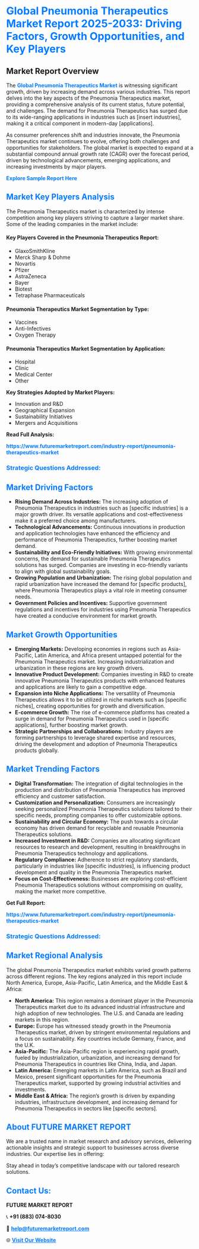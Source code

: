 <h1 style="color: #007BFF;">Global Pneumonia Therapeutics Market Report 2025-2033: Driving Factors, Growth Opportunities, and Key Players</h1>

<section id="overview">
<h2>Market Report Overview</h2>
<p>The <a href="https://www.futuremarketreport.com/industry-report/pneumonia-therapeutics-market" style="color: #007BFF; text-decoration: none;"><strong>Global Pneumonia Therapeutics Market</strong></a> is witnessing significant growth, driven by increasing demand across various industries. This report delves into the key aspects of the Pneumonia Therapeutics market, providing a comprehensive analysis of its current status, future potential, and challenges. The demand for Pneumonia Therapeutics has surged due to its wide-ranging applications in industries such as [insert industries], making it a critical component in modern-day [applications].</p>
<p>As consumer preferences shift and industries innovate, the Pneumonia Therapeutics market continues to evolve, offering both challenges and opportunities for stakeholders. The global market is expected to expand at a substantial compound annual growth rate (CAGR) over the forecast period, driven by technological advancements, emerging applications, and increasing investments by major players.</p>
</section>

<section id="overview">
<p><a href="https://www.futuremarketreport.com/request-sample/reportId=51004" style="color: #007BFF; text-decoration: none;"><strong>Explore Sample Report Here</strong></a></p>
</section>

<section id="key-players">
<h2 style="color: #007BFF;">Market Key Players Analysis</h2>
<p>The Pneumonia Therapeutics market is characterized by intense competition among key players striving to capture a larger market share. Some of the leading companies in the market include:</p>
<h4>Key Players Covered in the Pneumonia Therapeutics Report:</h4>
<ul><li>GlaxoSmithKline</li><li>Merck Sharp &amp; Dohme</li><li>Novartis</li><li>Pfizer</li><li>AstraZeneca</li><li>Bayer</li><li>Biotest</li><li>Tetraphase Pharmaceuticals</li></ul>
<h4>Pneumonia Therapeutics Market Segmentation by Type:</h4>
<ul><li>Vaccines</li><li>Anti-Infectives</li><li>Oxygen Therapy</li></ul>

<h4>Pneumonia Therapeutics Market Segmentation by Application:</h4>
<ul><li>Hospital</li><li>Clinic</li><li>Medical Center</li><li>Other</li></ul>
<p><strong>Key Strategies Adopted by Market Players:</strong></p>
<ul>
<li>Innovation and R&D</li>
<li>Geographical Expansion</li>
<li>Sustainability Initiatives</li>
<li>Mergers and Acquisitions</li>
</ul>
</section>

<section>
<p><strong>Read Full Analysis: </strong></p><a href="https://www.futuremarketreport.com/industry-report/pneumonia-therapeutics-market" style="color: #007BFF; text-decoration: none;"><strong>https://www.futuremarketreport.com/industry-report/pneumonia-therapeutics-market</strong></a>
<h3 style="color: #007BFF;">Strategic Questions Addressed:</h3>
</section>

<section id="driving-factors">
<h2 style="color: #007BFF;">Market Driving Factors</h2>
<ul>
<li><strong>Rising Demand Across Industries:</strong> The increasing adoption of Pneumonia Therapeutics in industries such as [specific industries] is a major growth driver. Its versatile applications and cost-effectiveness make it a preferred choice among manufacturers.</li>
<li><strong>Technological Advancements:</strong> Continuous innovations in production and application technologies have enhanced the efficiency and performance of Pneumonia Therapeutics, further boosting market demand.</li>
<li><strong>Sustainability and Eco-Friendly Initiatives:</strong> With growing environmental concerns, the demand for sustainable Pneumonia Therapeutics solutions has surged. Companies are investing in eco-friendly variants to align with global sustainability goals.</li>
<li><strong>Growing Population and Urbanization:</strong> The rising global population and rapid urbanization have increased the demand for [specific products], where Pneumonia Therapeutics plays a vital role in meeting consumer needs.</li>
<li><strong>Government Policies and Incentives:</strong> Supportive government regulations and incentives for industries using Pneumonia Therapeutics have created a conducive environment for market growth.</li>
</ul>
</section>

<section id="growth-opportunities">
<h2 style="color: #007BFF;">Market Growth Opportunities</h2>
<ul>
<li><strong>Emerging Markets:</strong> Developing economies in regions such as Asia-Pacific, Latin America, and Africa present untapped potential for the Pneumonia Therapeutics market. Increasing industrialization and urbanization in these regions are key growth drivers.</li>
<li><strong>Innovative Product Development:</strong> Companies investing in R&D to create innovative Pneumonia Therapeutics products with enhanced features and applications are likely to gain a competitive edge.</li>
<li><strong>Expansion into Niche Applications:</strong> The versatility of Pneumonia Therapeutics allows it to be utilized in niche markets such as [specific niches], creating opportunities for growth and diversification.</li>
<li><strong>E-commerce Growth:</strong> The rise of e-commerce platforms has created a surge in demand for Pneumonia Therapeutics used in [specific applications], further boosting market growth.</li>
<li><strong>Strategic Partnerships and Collaborations:</strong> Industry players are forming partnerships to leverage shared expertise and resources, driving the development and adoption of Pneumonia Therapeutics products globally.</li>
</ul>
</section>

<section id="trending-factors">
<h2 style="color: #007BFF;">Market Trending Factors</h2>
<ul>
<li><strong>Digital Transformation:</strong> The integration of digital technologies in the production and distribution of Pneumonia Therapeutics has improved efficiency and customer satisfaction.</li>
<li><strong>Customization and Personalization:</strong> Consumers are increasingly seeking personalized Pneumonia Therapeutics solutions tailored to their specific needs, prompting companies to offer customizable options.</li>
<li><strong>Sustainability and Circular Economy:</strong> The push towards a circular economy has driven demand for recyclable and reusable Pneumonia Therapeutics solutions.</li>
<li><strong>Increased Investment in R&D:</strong> Companies are allocating significant resources to research and development, resulting in breakthroughs in Pneumonia Therapeutics technology and applications.</li>
<li><strong>Regulatory Compliance:</strong> Adherence to strict regulatory standards, particularly in industries like [specific industries], is influencing product development and quality in the Pneumonia Therapeutics market.</li>
<li><strong>Focus on Cost-Effectiveness:</strong> Businesses are exploring cost-efficient Pneumonia Therapeutics solutions without compromising on quality, making the market more competitive.</li>
</ul>
</section>

<section>
<p><strong>Get Full Report: </strong></p><a href="https://www.futuremarketreport.com/industry-report/pneumonia-therapeutics-market" style="color: #007BFF; text-decoration: none;"><strong>https://www.futuremarketreport.com/industry-report/pneumonia-therapeutics-market</strong></a>
<h3 style="color: #007BFF;">Strategic Questions Addressed:</h3>
</section>


<section id="regional-analysis">
<h2 style="color: #007BFF;">Market Regional Analysis</h2>
<p>The global Pneumonia Therapeutics market exhibits varied growth patterns across different regions. The key regions analyzed in this report include North America, Europe, Asia-Pacific, Latin America, and the Middle East & Africa:</p>
<ul>
<li><strong>North America:</strong> This region remains a dominant player in the Pneumonia Therapeutics market due to its advanced industrial infrastructure and high adoption of new technologies. The U.S. and Canada are leading markets in this region.</li>
<li><strong>Europe:</strong> Europe has witnessed steady growth in the Pneumonia Therapeutics market, driven by stringent environmental regulations and a focus on sustainability. Key countries include Germany, France, and the U.K.</li>
<li><strong>Asia-Pacific:</strong> The Asia-Pacific region is experiencing rapid growth, fueled by industrialization, urbanization, and increasing demand for Pneumonia Therapeutics in countries like China, India, and Japan.</li>
<li><strong>Latin America:</strong> Emerging markets in Latin America, such as Brazil and Mexico, present significant opportunities for the Pneumonia Therapeutics market, supported by growing industrial activities and investments.</li>
<li><strong>Middle East & Africa:</strong> The region’s growth is driven by expanding industries, infrastructure development, and increasing demand for Pneumonia Therapeutics in sectors like [specific sectors].</li>
</ul>
</section>

<footer>
<h2 style="color: #007BFF;">About FUTURE MARKET REPORT</h2>
<p>We are a trusted name in market research and advisory services, delivering actionable insights and strategic support to businesses across diverse industries. Our expertise lies in offering:</p>

<p>Stay ahead in today’s competitive landscape with our tailored research solutions.</p>

<h2 style="color: #007BFF;">Contact Us:</h2>
<p><strong>FUTURE MARKET REPORT</strong></p>
<p>📞 <strong>+91 (883) 074-8030</strong></p>
<p>📧 <strong><a href="mailto:help@futuremarketreport.com" style="color: #007BFF;">help@futuremarketreport.com</a></strong></p>
<p>🌐 <strong><a href="https://www.futuremarketreport.com/" style="color: #007BFF;">Visit Our Website</a></strong></p>
</footer>